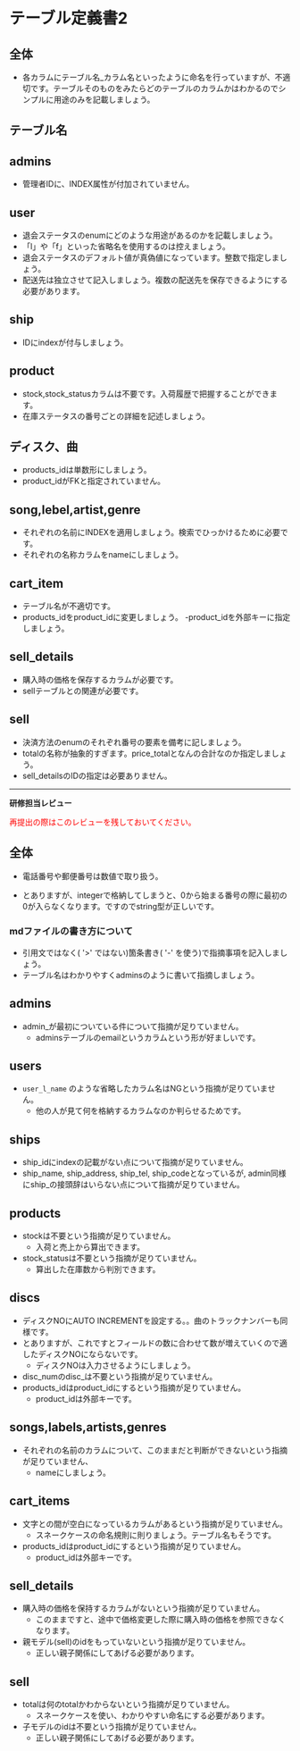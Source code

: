 # テーブル定義書2
## 全体
- 各カラムにテーブル名_カラム名といったように命名を行っていますが、不適切です。テーブルそのものをみたらどのテーブルのカラムかはわかるのでシンプルに用途のみを記載しましょう。

## テーブル名
## admins
- 管理者IDに、INDEX属性が付加されていません。
## user
- 退会ステータスのenumにどのような用途があるのかを記載しましょう。
- 「l」や「f」といった省略名を使用するのは控えましょう。
- 退会ステータスのデフォルト値が真偽値になっています。整数で指定しましょう。
- 配送先は独立させて記入しましょう。複数の配送先を保存できるようにする必要があります。
## ship
- IDにindexが付与しましょう。
## product
- stock,stock_statusカラムは不要です。入荷履歴で把握することができます。
- 在庫ステータスの番号ごとの詳細を記述しましょう。
## ディスク、曲
- products_idは単数形にしましょう。
- product_idがFKと指定されていません。

## song,lebel,artist,genre
- それぞれの名前にINDEXを適用しましょう。検索でひっかけるために必要です。
- それぞれの名称カラムをnameにしましょう。

## cart_item
- テーブル名が不適切です。
- products_idをproduct_idに変更しましょう。
-product_idを外部キーに指定しましょう。

## sell_details
- 購入時の価格を保存するカラムが必要です。
- sellテーブルとの関連が必要です。

## sell
- 決済方法のenumのそれぞれ番号の要素を備考に記しましょう。
- totalの名称が抽象的すぎます。price_totalとなんの合計なのか指定しましょう。
- sell_detailsのIDの指定は必要ありません。

---

**研修担当レビュー**

<font color="red">再提出の際はこのレビューを残しておいてください。</font>

## 全体

-  電話番号や郵便番号は数値で取り扱う。

- とありますが、integerで格納してしまうと、0から始まる番号の際に最初の0が入らなくなります。ですのでstring型が正しいです。

### mdファイルの書き方について
- 引用文ではなく( '>' ではない)箇条書き( '-' を使う)で指摘事項を記入しましょう。
- テーブル名はわかりやすくadminsのように書いて指摘しましょう。

## admins
- admin_が最初についている件について指摘が足りていません。
  -  adminsテーブルのemailというカラムという形が好ましいです。

## users
- `user_l_name` のような省略したカラム名はNGという指摘が足りていません。
  -  他の人が見て何を格納するカラムなのか判らせるためです。

## ships
- ship_idにindexの記載がない点について指摘が足りていません。
- ship_name, ship_address, ship_tel, ship_codeとなっているが, admin同様にship_の接頭辞はいらない点について指摘が足りていません。

## products
- stockは不要という指摘が足りていません。
  - 入荷と売上から算出できます。
- stock_statusは不要という指摘が足りていません。
  - 算出した在庫数から判別できます。
 
## discs
- ディスクNOにAUTO INCREMENTを設定する。。曲のトラックナンバーも同様です。
- とありますが、これですとフィールドの数に合わせて数が増えていくので適したディスクNOにならないです。
  -  ディスクNOは入力させるようにしましょう。
- disc_numのdisc_は不要という指摘が足りていません。
- products_idはproduct_idにするという指摘が足りていません。
  -  product_idは外部キーです。

## songs,labels,artists,genres
- それぞれの名前のカラムについて、このままだと判断ができないという指摘が足りていません、
  -  nameにしましょう。

## cart_items
- 文字との間が空白になっているカラムがあるという指摘が足りていません。
  -  スネークケースの命名規則に則りましょう。テーブル名もそうです。
- products_idはproduct_idにするという指摘が足りていません。
  -  product_idは外部キーです。
  
## sell_details
- 購入時の価格を保持するカラムがないという指摘が足りていません。
  -  このままですと、途中で価格変更した際に購入時の価格を参照できなくなります。
- 親モデル(sell)のidをもっていないという指摘が足りていません。
  -  正しい親子関係にしてあげる必要があります。

## sell
- totalは何のtotalかわからないという指摘が足りていません。
  -  スネークケースを使い、わかりやすい命名にする必要があります。
- 子モデルのidは不要という指摘が足りていません。
  -  正しい親子関係にしてあげる必要があります。
